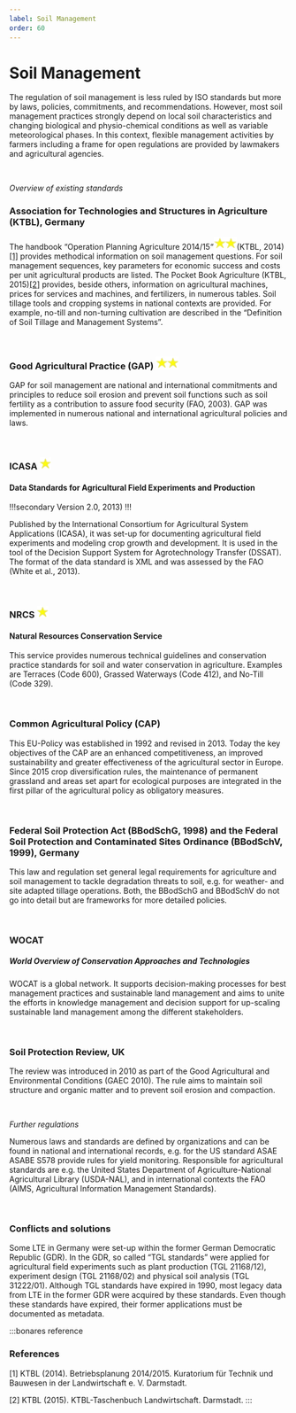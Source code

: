 ```yaml
---
label: Soil Management
order: 60
---
```


# Soil Management

The regulation of soil management is less ruled by ISO standards but more by laws, policies,
commitments, and recommendations. However, most soil management practices strongly depend on
local soil characteristics and changing biological and physio-chemical conditions as well as variable
meteorological phases. In this context, flexible management activities by farmers including a frame for
open regulations are provided by lawmakers and agricultural agencies.

<br>

_Overview of existing standards_

### Association for Technologies and Structures in Agriculture (KTBL), Germany

The handbook “Operation Planning Agriculture 2014/15“![](/static/img/two_star.png)(KTBL, 2014)[[1]](https://www.ktbl.de/themen/bodenbearbeitungbestellung) provides methodical
information on soil management questions. For soil management sequences, key parameters for
economic success and costs per unit agricultural products are listed. The Pocket Book Agriculture
(KTBL, 2015)[[2]](https://www.ktbl.de/shop/produktkatalog/19518) provides, beside others, information on agricultural machines, prices for services and
machines, and fertilizers, in numerous tables. Soil tillage tools and cropping systems in national
contexts are provided. For example, no-till and non-turning cultivation are described in the “Definition
of Soil Tillage and Management Systems”.

<br>

### Good Agricultural Practice (GAP) ![](/static/img/two_star.png)

GAP for soil management are national and international commitments and principles to reduce soil
erosion and prevent soil functions such as soil fertility as a contribution to assure food security (FAO,
2003). GAP was implemented in numerous national and international agricultural policies and laws.

<br>

### ICASA ![](/static/img/one_star.png)
#### Data Standards for Agricultural Field Experiments and Production 

!!!secondary
Version 2.0, 2013)
!!!

Published by the International Consortium for Agricultural System Applications (ICASA), it was set-up
for documenting agricultural field experiments and modeling crop growth and development. It is used
in the tool of the Decision Support System for Agrotechnology Transfer (DSSAT). The format of the data
standard is XML and was assessed by the FAO (White et al., 2013).

<br>

### NRCS ![](/static/img/one_star.png)
#### Natural Resources Conservation Service

This service provides numerous technical guidelines and conservation practice standards for soil and
water conservation in agriculture. Examples are Terraces (Code 600), Grassed Waterways (Code 412),
and No-Till (Code 329).

<br>

### Common Agricultural Policy (CAP)

This EU-Policy was established in 1992 and revised in 2013. Today the key objectives of the CAP are an
enhanced competitiveness, an improved sustainability and greater effectiveness of the agricultural
sector in Europe. Since 2015 crop diversification rules, the maintenance of permanent grassland and
areas set apart for ecological purposes are integrated in the first pillar of the agricultural policy as
obligatory measures.

<br>

### Federal Soil Protection Act (BBodSchG, 1998) and the Federal Soil Protection and Contaminated Sites Ordinance (BBodSchV, 1999), Germany

This law and regulation set general legal requirements for agriculture and soil management to tackle
degradation threats to soil, e.g. for weather- and site adapted tillage operations. Both, the BBodSchG
and BBodSchV do not go into detail but are frameworks for more detailed policies.

<br>

### WOCAT 
##### World Overview of Conservation Approaches and Technologies

WOCAT is a global network. It supports decision-making processes for best management practices and
sustainable land management and aims to unite the efforts in knowledge management and decision
support for up-scaling sustainable land management among the different stakeholders.

<br>

### Soil Protection Review, UK

The review was introduced in 2010 as part of the Good Agricultural and Environmental Conditions
(GAEC 2010). The rule aims to maintain soil structure and organic matter and to prevent soil erosion
and compaction.

<br>

_Further regulations_

Numerous laws and standards are defined by organizations and can be found in national and
international records, e.g. for the US standard ASAE ASABE S578 provide rules for yield monitoring.
Responsible for agricultural standards are e.g. the United States Department of Agriculture-National
Agricultural Library (USDA-NAL), and in international contexts the FAO (AIMS, Agricultural Information
Management Standards).

<br>

### Conflicts and solutions

Some LTE in Germany were set-up within the former German Democratic Republic (GDR). In the GDR,
so called “TGL standards” were applied for agricultural field experiments such as plant production
(TGL 21168/12), experiment design (TGL 21168/02) and physical soil analysis (TGL 31222/01).
Although TGL standards have expired in 1990, most legacy data from LTE in the former GDR were
acquired by these standards. Even though these standards have expired, their former applications
must be documented as metadata.

:::bonares reference

### References

[1] KTBL (2014). Betriebsplanung 2014/2015. Kuratorium für Technik und Bauwesen in der Landwirtschaft e. V. Darmstadt.

[2] KTBL (2015). KTBL-Taschenbuch Landwirtschaft. Darmstadt.
:::